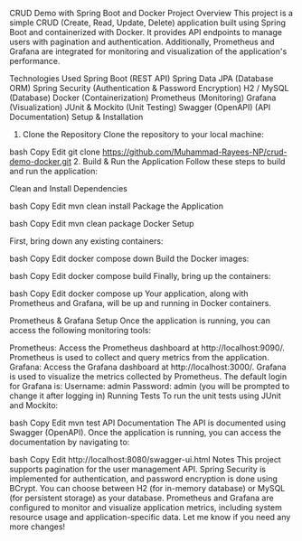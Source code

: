 CRUD Demo with Spring Boot and Docker
Project Overview
This project is a simple CRUD (Create, Read, Update, Delete) application built using Spring Boot and containerized with Docker. It provides API endpoints to manage users with pagination and authentication. Additionally, Prometheus and Grafana are integrated for monitoring and visualization of the application's performance.

Technologies Used
Spring Boot (REST API)
Spring Data JPA (Database ORM)
Spring Security (Authentication & Password Encryption)
H2 / MySQL (Database)
Docker (Containerization)
Prometheus (Monitoring)
Grafana (Visualization)
JUnit & Mockito (Unit Testing)
Swagger (OpenAPI) (API Documentation)
Setup & Installation
1. Clone the Repository
Clone the repository to your local machine:

bash
Copy
Edit
git clone https://github.com/Muhammad-Rayees-NP/crud-demo-docker.git
2. Build & Run the Application
Follow these steps to build and run the application:

Clean and Install Dependencies

bash
Copy
Edit
mvn clean install
Package the Application

bash
Copy
Edit
mvn clean package
Docker Setup

First, bring down any existing containers:

bash
Copy
Edit
docker compose down
Build the Docker images:

bash
Copy
Edit
docker compose build
Finally, bring up the containers:

bash
Copy
Edit
docker compose up
Your application, along with Prometheus and Grafana, will be up and running in Docker containers.

Prometheus & Grafana Setup
Once the application is running, you can access the following monitoring tools:

Prometheus: Access the Prometheus dashboard at http://localhost:9090/.
Prometheus is used to collect and query metrics from the application.
Grafana: Access the Grafana dashboard at http://localhost:3000/.
Grafana is used to visualize the metrics collected by Prometheus.
The default login for Grafana is:
Username: admin
Password: admin (you will be prompted to change it after logging in)
Running Tests
To run the unit tests using JUnit and Mockito:

bash
Copy
Edit
mvn test
API Documentation
The API is documented using Swagger (OpenAPI). Once the application is running, you can access the documentation by navigating to:

bash
Copy
Edit
http://localhost:8080/swagger-ui.html
Notes
This project supports pagination for the user management API.
Spring Security is implemented for authentication, and password encryption is done using BCrypt.
You can choose between H2 (for in-memory database) or MySQL (for persistent storage) as your database.
Prometheus and Grafana are configured to monitor and visualize application metrics, including system resource usage and application-specific data.
Let me know if you need any more changes!
